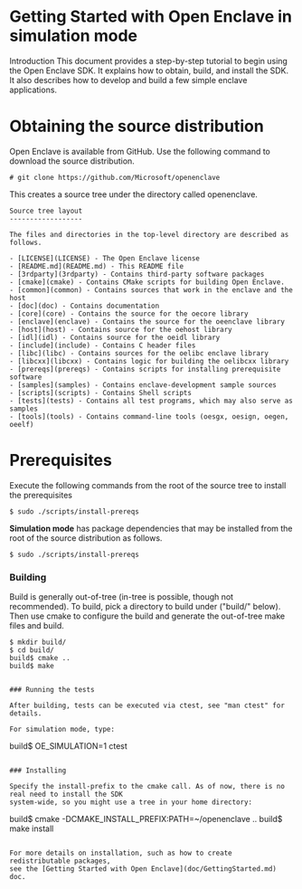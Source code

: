 
Getting Started with Open Enclave in simulation mode 
=====================================================

Introduction
This document provides a step-by-step tutorial to begin using the Open Enclave SDK. It explains how to obtain, build, and install the SDK. It also describes how to develop and build a few simple enclave applications.

Obtaining the source distribution
=================================
Open Enclave is available from GitHub. Use the following command to download the source distribution.

    # git clone https://github.com/Microsoft/openenclave
This creates a source tree under the directory called openenclave.

    Source tree layout
    ------------------

    The files and directories in the top-level directory are described as follows.

    - [LICENSE](LICENSE) - The Open Enclave license
    - [README.md](README.md) - This README file
    - [3rdparty](3rdparty) - Contains third-party software packages
    - [cmake](cmake) - Contains CMake scripts for building Open Enclave.
    - [common](common) - Contains sources that work in the enclave and the host
    - [doc](doc) - Contains documentation
    - [core](core) - Contains the source for the oecore library
    - [enclave](enclave) - Contains the source for the oeenclave library
    - [host](host) - Contains source for the oehost library
    - [idl](idl) - Contains source for the oeidl library
    - [include](include) - Contains C header files
    - [libc](libc) - Contains sources for the oelibc enclave library
    - [libcxx](libcxx) - Contains logic for building the oelibcxx library
    - [prereqs](prereqs) - Contains scripts for installing prerequisite software
    - [samples](samples) - Contains enclave-development sample sources
    - [scripts](scripts) - Contains Shell scripts
    - [tests](tests) - Contains all test programs, which may also serve as samples
    - [tools](tools) - Contains command-line tools (oesgx, oesign, oegen, oeelf)

Prerequisites
=============
Execute the following commands from the root of the source tree to install the prerequisites

    $ sudo ./scripts/install-prereqs
    
**Simulation mode** has package dependencies that may be installed from
the root of the source distribution as follows.

```
$ sudo ./scripts/install-prereqs
```

### Building

Build is generally out-of-tree (in-tree is possible, though not recommended).
To build, pick a directory to build under ("build/" below). Then use cmake to configure
the build and generate the out-of-tree make files and build.


```
$ mkdir build/
$ cd build/
build$ cmake ..
build$ make
```

```

### Running the tests

After building, tests can be executed via ctest, see "man ctest" for details.

For simulation mode, type:

```
build$ OE_SIMULATION=1 ctest
```

### Installing

Specify the install-prefix to the cmake call. As of now, there is no real need to install the SDK
system-wide, so you might use a tree in your home directory:

```
build$ cmake -DCMAKE_INSTALL_PREFIX:PATH=~/openenclave ..
build$ make install
```

For more details on installation, such as how to create redistributable packages,
see the [Getting Started with Open Enclave](doc/GettingStarted.md) doc.



